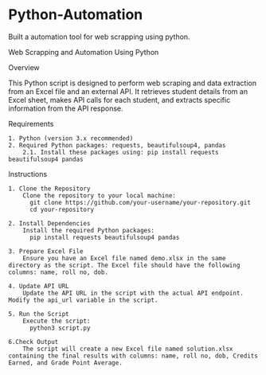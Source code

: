 # Python-Automation
Built a automation tool for web scrapping using python.

Web Scrapping and Automation Using Python

Overview

This Python script is designed to perform web scraping and data extraction from an Excel file and an external API. It retrieves student details from an Excel sheet, makes API calls for each student, and extracts specific information from the API response.

Requirements

    1. Python (version 3.x recommended)
    2. Required Python packages: requests, beautifulsoup4, pandas
        2.1. Install these packages using: pip install requests beautifulsoup4 pandas

Instructions

    1. Clone the Repository
        Clone the repository to your local machine:
          git clone https://github.com/your-username/your-repository.git
          cd your-repository
          
    2. Install Dependencies
        Install the required Python packages:
          pip install requests beautifulsoup4 pandas

    3. Prepare Excel File
        Ensure you have an Excel file named demo.xlsx in the same directory as the script. The Excel file should have the following columns: name, roll no, dob.

    4. Update API URL
        Update the API URL in the script with the actual API endpoint. Modify the api_url variable in the script.

    5. Run the Script
        Execute the script:
          python3 script.py

    6.Check Output
        The script will create a new Excel file named solution.xlsx containing the final results with columns: name, roll no, dob, Credits Earned, and Grade Point Average.

